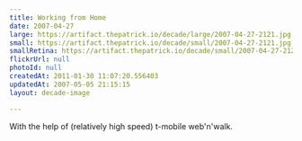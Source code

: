 ```yaml
---
title: Working from Home
date: 2007-04-27
large: https://artifact.thepatrick.io/decade/large/2007-04-27-2121.jpg
small: https://artifact.thepatrick.io/decade/small/2007-04-27-2121.jpg
smallRetina: https://artifact.thepatrick.io/decade/small/2007-04-27-2121@2x.jpg
flickrUrl: null
photoId: null
createdAt: 2011-01-30 11:07:20.556403
updatedAt: 2007-05-05 21:15:15
layout: decade-image

---
```

With the help of (relatively high speed) t-mobile web'n'walk.
